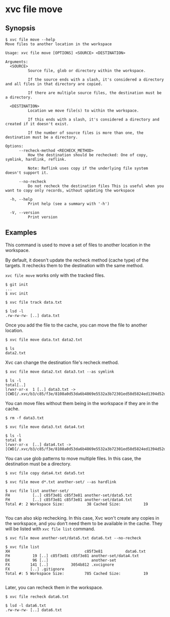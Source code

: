 # xvc file move

## Synopsis

```console
$ xvc file move --help
Move files to another location in the workspace

Usage: xvc file move [OPTIONS] <SOURCE> <DESTINATION>

Arguments:
  <SOURCE>
          Source file, glob or directory within the workspace.
          
          If the source ends with a slash, it's considered a directory and all files in that directory are copied.
          
          If there are multiple source files, the destination must be a directory.

  <DESTINATION>
          Location we move file(s) to within the workspace.
          
          If this ends with a slash, it's considered a directory and created if it doesn't exist.
          
          If the number of source files is more than one, the destination must be a directory.

Options:
      --recheck-method <RECHECK_METHOD>
          How the destination should be rechecked: One of copy, symlink, hardlink, reflink.
          
          Note: Reflink uses copy if the underlying file system doesn't support it.

      --no-recheck
          Do not recheck the destination files This is useful when you want to copy only records, without updating the workspace

  -h, --help
          Print help (see a summary with '-h')

  -V, --version
          Print version

```

## Examples

This command is used to move a set of files to another location in the workspace.

By default, it doesn't update the recheck method (cache type) of the targets.
It rechecks them to the destination with the same method.

`xvc file move` works only with the tracked files.

```console
$ git init
...
$ xvc init

$ xvc file track data.txt

$ lsd -l
.rw-rw-rw- [..] data.txt

```

Once you add the file to the cache, you can move the file to another location.

```console
$ xvc file move data.txt data2.txt

$ ls
data2.txt

```

Xvc can change the destination file's recheck method.

```console
$ xvc file move data2.txt data3.txt --as symlink

$ ls -l
total[..]
lrwxr-xr-x  1 [..] data3.txt -> [CWD]/.xvc/b3/c85/f3e/8108a0d53da6b4869e5532a3b72301ed58d5824ed1394d52dbcabe9496/0.txt

```

You can move files without them being in the workspace if they are in the cache.

```console
$ rm -f data3.txt

$ xvc file move data3.txt data4.txt

$ ls -l
total 0
lrwxr-xr-x  [..] data4.txt -> [CWD]/.xvc/b3/c85/f3e/8108a0d53da6b4869e5532a3b72301ed58d5824ed1394d52dbcabe9496/0.txt

```

You can use glob patterns to move multiple files.
In this case, the destination must be a directory.

```console
$ xvc file copy data4.txt data5.txt

$ xvc file move d*.txt another-set/ --as hardlink

$ xvc file list another-set/
FH          [..] c85f3e81 c85f3e81 another-set/data5.txt
FH          [..] c85f3e81 c85f3e81 another-set/data4.txt
Total #: 2 Workspace Size:          38 Cached Size:          19


```

You can also skip rechecking.
In this case, Xvc won't create any copies in the workspace, and you don't need them to be available in the cache.
They will be listed with `xvc file list` command.

```console
$ xvc file move another-set/data5.txt data6.txt --no-recheck

$ xvc file list
XH                                 c85f3e81          data6.txt
FH          19 [..] c85f3e81 c85f3e81 another-set/data4.txt
DX          96 [..]                   another-set
FX         141 [..]          3054b812 .xvcignore
FX         [..] .gitignore
Total #: 5 Workspace Size:         785 Cached Size:          19


```

Later, you can recheck them in the workspace.

```console
$ xvc file recheck data6.txt

$ lsd -l data6.txt
.rw-rw-rw- [..] data6.txt

```
